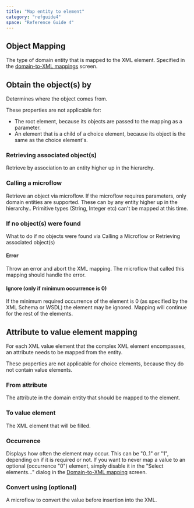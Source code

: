 ```yaml
---
title: "Map entity to element"
category: "refguide4"
space: "Reference Guide 4"
---
```

## Object Mapping

The type of domain entity that is mapped to the XML element. Specified in the [domain-to-XML mappings](domain-to-xml-mappings) screen.

## Obtain the object(s) by

Determines where the object comes from.

These properties are not applicable for:

*   The root element, because its objects are passed to the mapping as a parameter.
*   An element that is a child of a choice element, because its object is the same as the choice element's.

### Retrieving associated object(s)

Retrieve by association to an entity higher up in the hierarchy.

### Calling a microflow

Retrieve an object via microflow. If the microflow requires parameters, only domain entities are supported. These can by any entity higher up in the hierarchy.. Primitive types (String, Integer etc) can't be mapped at this time.

### If no object(s) were found

What to do if no objects were found via Calling a Microflow or Retrieving associated object(s)

#### Error

Throw an error and abort the XML mapping. The microflow that called this mapping should handle the error.

#### Ignore (only if minimum occurrence is 0)

If the minimum required occurrence of the element is 0 (as specified by the XML Schema or WSDL) the element may be ignored. Mapping will continue for the rest of the elements.

## Attribute to value element mapping

For each XML value element that the complex XML element encompasses, an attribute needs to be mapped from the entity.

These properties are not applicable for choice elements, because they do not contain value elements.

### From attribute

The attribute in the domain entity that should be mapped to the element.

### To value element

The XML element that will be filled.

### Occurrence

Displays how often the element may occur. This can be "0..1" or "1", depending on if it is required or not. If you want to never map a value to an optional (occurrence "0") element, simply disable it in the "Select elements..." dialog in the [Domain-to-XML mapping](domain-to-xml-mappings) screen.

### Convert using (optional)

A microflow to convert the value before insertion into the XML.
